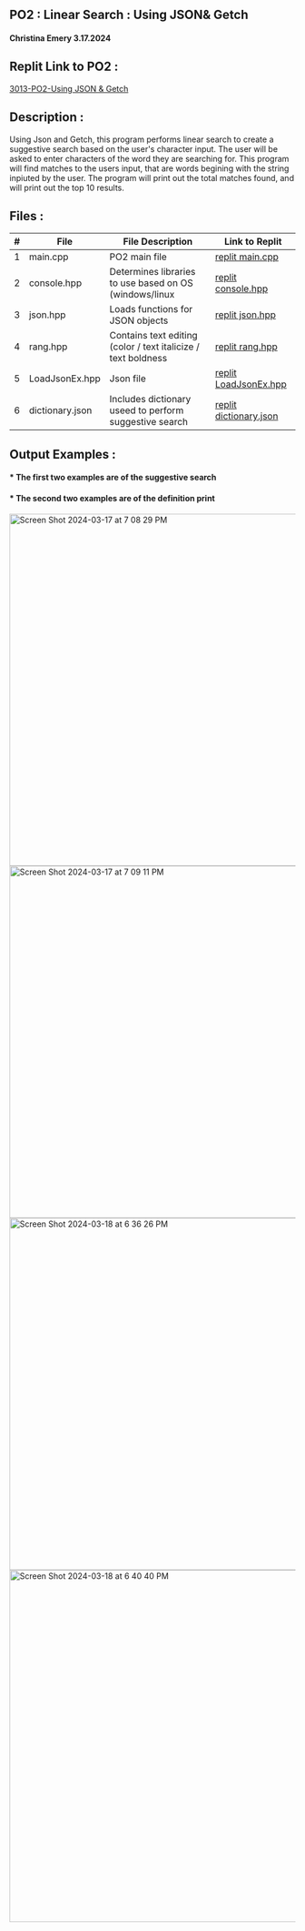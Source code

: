 ## PO2 : Linear Search : Using JSON& Getch
#### Christina Emery 3.17.2024

## Replit Link to PO2 :
[3013-PO2-Using JSON & Getch](https://replit.com/@zristina/3013-P02-Using-JSON-and-Getch)
## Description :
 Using Json and Getch, this program performs linear search to create a suggestive search based on the user's character input. The user will be asked to enter characters of the word they are searching for. This program will find matches to the users input, that are words begining with the string inpiuted by the user. The program will print out the total matches found, and will print out the top 10 results.

 ## Files :
 
|   #   | File               | File Description       | Link to Replit      |
| :---: | ------------------ | ---------------------- |-------------------- |
|   1   | main.cpp           | PO2 main file          |[replit main.cpp](https://replit.com/@zristina/3013-P02-Using-JSON-and-Getch#main.cpp) |
|   2   | console.hpp        | Determines libraries to use based on OS (windows/linux  | [replit console.hpp](https://replit.com/@zristina/3013-P02-Using-JSON-and-Getch#headers/console.hpp) |
|   3   | json.hpp           | Loads functions for JSON objects       | [replit json.hpp](https://replit.com/@zristina/3013-P02-Using-JSON-and-Getch#headers/json.hpp) |
|   4   | rang.hpp           | Contains text editing (color / text italicize / text boldness  | [replit rang.hpp](https://replit.com/@zristina/3013-P02-Using-JSON-and-Getch#headers/rang.hpp) |
|   5   | LoadJsonEx.hpp     | Json file | [replit LoadJsonEx.hpp](https://replit.com/@zristina/3013-P02-Using-JSON-and-Getch#loadJsonEx.hpp) |
|   6   | dictionary.json    | Includes dictionary useed to perform suggestive search | [replit dictionary.json](https://replit.com/@zristina/3013-P02-Using-JSON-and-Getch#data/dictionary.json) |


## Output Examples :
#### * The first two examples are of the suggestive search
#### * The second two examples are of the definition print
<img width="619" alt="Screen Shot 2024-03-17 at 7 08 29 PM" src="https://github.com/zristina/3013-Algorithms/assets/157079380/7340121f-853b-43df-8d27-43d9297532ef">
<img width="619" alt="Screen Shot 2024-03-17 at 7 09 11 PM" src="https://github.com/zristina/3013-Algorithms/assets/157079380/50a58431-ddac-46c0-b374-b80455521877">
<img width="619" alt="Screen Shot 2024-03-18 at 6 36 26 PM" src="https://github.com/zristina/3013-Algorithms/assets/157079380/16f10791-3334-42a6-9276-e700f9588e32">
<img width="619" alt="Screen Shot 2024-03-18 at 6 40 40 PM" src="https://github.com/zristina/3013-Algorithms/assets/157079380/c9e2e601-f39c-4549-bb2d-7532e69a4791">



